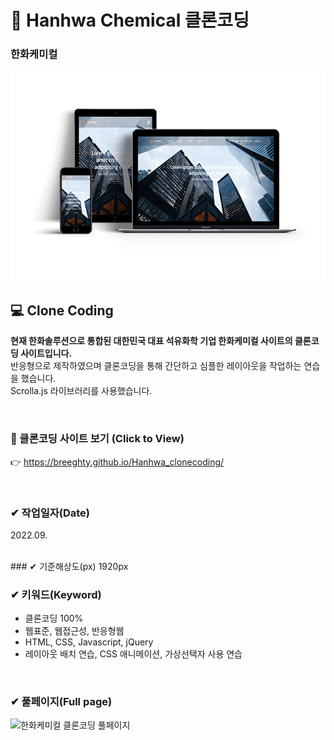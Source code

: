 # 📌 Hanhwa Chemical 클론코딩

### 한화케미컬

<img src="./img/responsive_hanhwa.png" width="600px" height="auto" alt="한화케미컬 클론코딩">

## 💻 Clone Coding 
**현재 한화솔루션으로 통합된 대한민국 대표 석유화학 기업 한화케미컬 사이트의 클론코딩 사이트입니다.** <br>
반응형으로 제작하였으며 클론코딩을 통해 간단하고 심플한 레이아웃을 작업하는 연습을 했습니다. <br>
Scrolla.js 라이브러리를 사용했습니다.


<br>

### 👀 클론코딩 사이트 보기 (Click to View) 
👉 <https://breeghty.github.io/Hanhwa_clonecoding/>

<br>

### ✔ 작업일자(Date)
2022.09.

<br>
### ✔ 기준해상도(px)
1920px

<br>

### ✔ 키워드(Keyword)
- 클론코딩 100%
- 웹표준, 웹접근성, 반응형웹
- HTML, CSS, Javascript, jQuery
- 레이아웃 배치 연습, CSS 애니메이션, 가상선택자 사용 연습

<br>

### ✔ 풀페이지(Full page)
<img src="./img/full_hanhwa.png" width="600px" height="auto" alt="한화케미컬 클론코딩 풀페이지">
